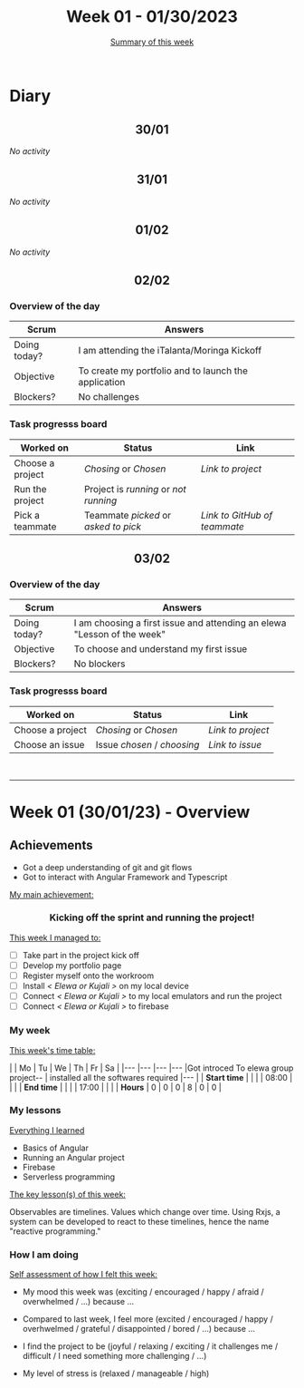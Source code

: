 
<!-- 
  Welcome to your weekly agenda.
  In this agenda, you will note down day to day progress.
-->

<h1 align="center">Week 01 - 01/30/2023</h1>

<p align="center"><a href="#summary">Summary of this week</a></p>

<br/>
<!-- 
  -- SECTION: OVERVIEW
  -- For each day, fill out your diary
  -->

<h1>Diary</h1>

<h2 align="center">30/01</h2>

*No activity*

<h2 align="center">31/01</h2>

*No activity*

<h2 align="center">01/02</h2>

*No activity*

<h2 align="center">02/02</h2>

### Overview of the day

<!-- Fill out the daily scrum table 
  -- Doing today? - What are you working on today?
  -- Objective?   - What do you hope to achieve today?
  -- Blockers?    - Any blockers? Anywhere you need help?
-->

| Scrum	 | Answers 	| 
|----------	|-------	|
| Doing today? | I am attending the iTalanta/Moringa Kickoff |
| Objective | To create my portfolio and to launch the application |
| Blockers? | No challenges |


### Task progresss board

<!-- List all the tasks and bounties in progress this week -->

| Worked on 	| Status 	| Link 	|
|----------	|-------	|--------	|
| Choose a project | *Chosing* or *Chosen* | *Link to project* |
| Run the project | Project is *running* or *not running* | |
| Pick a teammate | Teammate *picked* or *asked to pick* | *Link to GitHub of teammate* |


<h2 align="center">03/02</h2>


### Overview of the day

<!-- Fill out the daily scrum table 
  -- Doing today? - What are you working on today?
  -- Objective?   - What do you hope to achieve today?
  -- Blockers?    - Any blockers? Anywhere you need help?
-->

| Scrum	 | Answers 	| 
|----------	|-------	|
| Doing today? | I am choosing a first issue and attending an elewa "Lesson of the week" |
| Objective | To choose and understand my first issue |
| Blockers? | No blockers |


### Task progresss board

<!-- List all the tasks and bounties in progress this week -->

| Worked on 	| Status 	| Link 	|
|----------	|-------	|--------	|
| Choose a project | *Chosing* or *Chosen* | *Link to project* |
| Choose an issue | Issue *chosen* / *choosing* | *Link to issue* |

<br/>

<hr id="summary" />
<!-- Fill this section at the end of each week, -->

# Week 01 (30/01/23) - Overview

<!-- What was your main achievement -->
<h2>Achievements</h2>
<ul><li>Got a deep understanding of git and git flows</li>
<li>Got to interact with Angular Framework and Typescript</li>

</ul>

<u>My main achievement:</u>

<!-- Write the achievement you are most proud off in one line! -->
<h3 align="center">Kicking off the sprint and running the project!</h3>

<!-- List all your achievement -->
<u>This week I managed to:</u>

- [ ] Take part in the project kick off
- [ ] Develop my portfolio page
- [ ] Register myself onto the workroom
- [ ] Install *< Elewa or Kujali >* on my local device
- [ ] Connect *< Elewa or Kujali >* to my local emulators and run the project
- [ ] Connect *< Elewa or Kujali >* to firebase

### My week
<!-- Keep track of your time table daily -->
<u>This week's time table:</u>

|                | Mo | Tu 	| We 	| Th    | Fr | Sa |
|---             |---	|---	|---  |Got introced To elewa group project--   | installed all the softwares required |--- |
| **Start time** |    |     |     | 08:00 |    |    |
| **End time**	 |    |     |     | 17:00 |    |    |
| **Hours**	     | 0  | 0   | 0   | 8     | 0  | 0  |

### My lessons
<!-- What did I learn? -->
<u>Everything I learned</u>

- Basics of Angular
- Running an Angular project
- Firebase
- Serverless programming

<u>The key lesson(s) of this week:</u>

Observables are timelines. Values which change over time. Using Rxjs, a system can be developed to react to these timelines, hence the name "reactive programming."

### How I am doing
<!-- How did you feel? -->
<u>Self assessment of how I felt this week:</u>

- My mood this week was (exciting / encouraged / happy / afraid / overwhelmed / ...) because ...
  
- Compared to last week, I feel more (excited / encouraged / happy / overhwelmed / grateful / disappointed / bored / ...) because ...

- I find the project to be (joyful / relaxing / exciting / it challenges me / difficult / I need something more challenging / ...)

- My level of stress is (relaxed / manageable / high) 